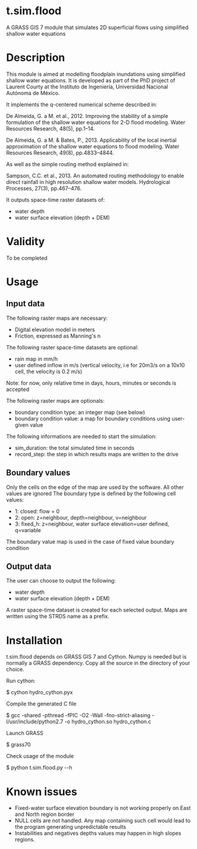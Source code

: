 # t.sim.flood
A GRASS GIS 7 module that simulates 2D superficial flows using simplified shallow water equations

# Description
This module is aimed at modelling floodplain inundations using simplified shallow water equations.
It is developed as part of the PhD project of Laurent Courty at the Instituto de Ingeniería, Universidad Nacional Autónoma de México.

It implements the q-centered numerical scheme described in:

De Almeida, G. a M. et al., 2012.
Improving the stability of a simple formulation of the shallow water equations for 2-D flood modeling.
Water Resources Research, 48(5), pp.1–14.

De Almeida, G. a M. & Bates, P., 2013.
Applicability of the local inertial approximation of the shallow water equations to flood modeling.
Water Resources Research, 49(8), pp.4833–4844.

As well as the simple routing method explained in:

Sampson, C.C. et al., 2013.
An automated routing methodology to enable direct rainfall in high resolution shallow water models.
Hydrological Processes, 27(3), pp.467–476.

It outputs space-time raster datasets of:
  - water depth
  - water surface elevation (depth + DEM)

# Validity
To be completed

# Usage
## Input data
The following raster maps are necessary:
  - Digital elevation model in meters
  - Friction, expressed as Manning's n

The following raster space-time datasets are optional:
  - rain map in mm/h
  - user defined inflow in m/s (vertical velocity, i.e for 20m3/s on a 10x10 cell, the velocity is 0.2 m/s)

Note: for now, only relative time in days, hours, minutes or seconds is accepted

The following raster maps are optionals:
  - boundary condition type: an integer map (see below)
  - boundary condition value: a map for boundary conditions using user-given value

The following informations are needed to start the simulation:
  - sim_duration: the total simulated time in seconds
  - record_step: the step in which results maps are written to the drive

## Boundary values
  Only the cells on the edge of the map are used by the software. All other values are ignored
  The boundary type is defined by the following cell values:
  - 1: closed: flow = 0
  - 2: open: z=neighbour, depth=neighbour, v=neighbour
  - 3: fixed_h: z=neighbour,  water surface elevation=user defined, q=variable
  
  The boundary value map is used in the case of fixed value boundary condition

## Output data
The user can choose to output the following:
  - water depth
  - water surface elevation (depth + DEM)

A raster space-time dataset is created for each selected output.
Maps are written using the STRDS name as a prefix.

# Installation
t.sim.flood depends on GRASS GIS 7 and Cython. Numpy is needed but is normally a GRASS dependency.
Copy all the source in the directory of your choice.

Run cython:

$ cython hydro_cython.pyx

Compile the generated C file

$ gcc -shared -pthread -fPIC -O2 -Wall -fno-strict-aliasing -I/usr/include/python2.7 -o hydro_cython.so hydro_cython.c

Launch GRASS

$ grass70

Check usage of the module

$ python t.sim.flood.py --h

# Known issues

  - Fixed-water surface elevation boundary is not working properly on East and North region border
  - NULL cells are not handled. Any map containing such cell would lead to the program generating unpredictable results
  - Instabilities and negatives depths values may happen in high slopes regions.
